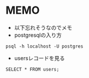 # MEMO
- 以下忘れそうなのでメモ
- postgresqlの入り方
```shell
psql -h localhost -U postgres
```
- usersレコードを見る
```shell
SELECT * FROM users;
```